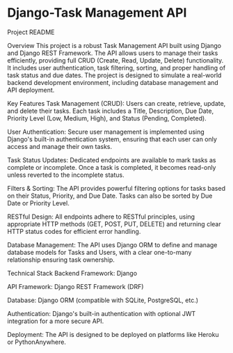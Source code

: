 # Django-Task Management API
Project README

Overview
This project is a robust Task Management API built using Django and Django REST Framework. The API allows users to manage their tasks efficiently, providing full CRUD (Create, Read, Update, Delete) functionality. It includes user authentication, task filtering, sorting, and proper handling of task status and due dates. The project is designed to simulate a real-world backend development environment, including database management and API deployment.

Key Features
Task Management (CRUD): Users can create, retrieve, update, and delete their tasks. Each task includes a Title, Description, Due Date, Priority Level (Low, Medium, High), and Status (Pending, Completed).

User Authentication: Secure user management is implemented using Django's built-in authentication system, ensuring that each user can only access and manage their own tasks.

Task Status Updates: Dedicated endpoints are available to mark tasks as complete or incomplete. Once a task is completed, it becomes read-only unless reverted to the incomplete status.

Filters & Sorting: The API provides powerful filtering options for tasks based on their Status, Priority, and Due Date. Tasks can also be sorted by Due Date or Priority Level.

RESTful Design: All endpoints adhere to RESTful principles, using appropriate HTTP methods (GET, POST, PUT, DELETE) and returning clear HTTP status codes for efficient error handling.

Database Management: The API uses Django ORM to define and manage database models for Tasks and Users, with a clear one-to-many relationship ensuring task ownership.

Technical Stack
Backend Framework: Django

API Framework: Django REST Framework (DRF)

Database: Django ORM (compatible with SQLite, PostgreSQL, etc.)

Authentication: Django's built-in authentication with optional JWT integration for a more secure API.

Deployment: The API is designed to be deployed on platforms like Heroku or PythonAnywhere.
